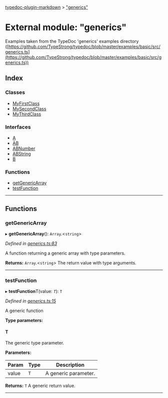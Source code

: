 [typedoc-plugin-markdown](../README.md) > ["generics"](../modules/_generics_.md)

# External module: "generics"

Examples taken from the TypeDoc 'generics' examples directory ([https://github.com/TypeStrong/typedoc/blob/master/examples/basic/src/generics.ts](https://github.com/TypeStrong/typedoc/blob/master/examples/basic/src/generics.ts))

## Index

### Classes

* [MyFirstClass](../classes/_generics_.myfirstclass.md)
* [MySecondClass](../classes/_generics_.mysecondclass.md)
* [MyThirdClass](../classes/_generics_.mythirdclass.md)

### Interfaces

* [A](../interfaces/_generics_.a.md)
* [AB](../interfaces/_generics_.ab.md)
* [ABNumber](../interfaces/_generics_.abnumber.md)
* [ABString](../interfaces/_generics_.abstring.md)
* [B](../interfaces/_generics_.b.md)

### Functions

* [getGenericArray](_generics_.md#getgenericarray)
* [testFunction](_generics_.md#testfunction)

---

## Functions

<a id="getgenericarray"></a>

###  getGenericArray

▸ **getGenericArray**(): `Array`.<`string`>

*Defined in [generics.ts:83](https://github.com/tgreyjs/typedoc-plugin-markdown/blob/master/test/src/generics.ts#L83)*

A function returning a generic array with type parameters.

**Returns:** `Array`.<`string`>
The return value with type arguments.

___

<a id="testfunction"></a>

###  testFunction

▸ **testFunction**T(value: *`T`*): `T`

*Defined in [generics.ts:15](https://github.com/tgreyjs/typedoc-plugin-markdown/blob/master/test/src/generics.ts#L15)*

A generic function

**Type parameters:**

#### T 

The generic type parameter.

**Parameters:**

| Param | Type | Description |
| ------ | ------ | ------ |
| value | `T` |  A generic parameter. |

**Returns:** `T`
A generic return value.

___


